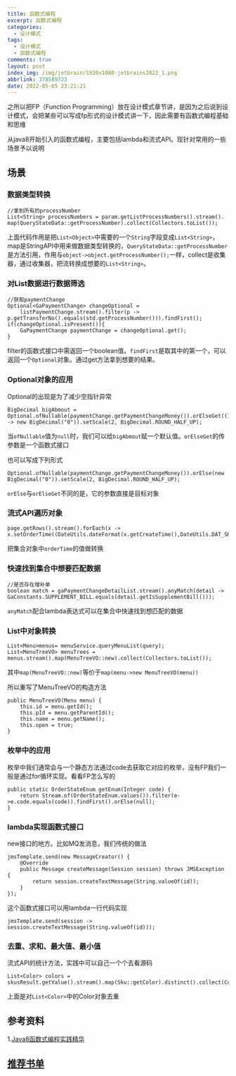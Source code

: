 ```yaml
---
title: 函数式编程
excerpt: 函数式编程
categories:
  - 设计模式
tags:
  - 设计模式
  - 函数式编程
comments: true
layout: post
index_img: /img/jetbrain/1920x1080-jetbrains2022_1.png
abbrlink: 378589723
date: 2022-05-05 23:21:21
---
```


之所以把FP（Function Programming）放在设计模式章节讲，是因为之后说到设计模式，会把某些可以写成fp形式的设计模式讲一下，因此需要有函数式编程基础和思维

从java8开始引入的函数式编程，主要包括lambda和流式API。现针对常用的一些场景予以说明

## 场景

### 数据类型转换

```
//拿到所有的processNumber
List<String> processNumbers = param.getListProcessNumbers().stream().
map(QueryStateData::getProcessNumber).collect(Collectors.toList());
```

上面代码作用是把`List<Object>`中需要的一个`String`字段变成`List<String>`，map是StringAPI中用来做数据类型转换的，`QueryStateData::getProcessNumber`是方法引用，作用与`object->object.getProcessNumber();`一样，collect是收集器，通过收集器，把流转换成想要的`List<String>`。

### 对List数据进行数据筛选

```
//获取paymentChange
Optional<GaPaymentChange> changeOptional = 
    listPaymentChange.stream().filter(p -> p.getTransferNo().equals(std.getProcessNumber())).findFirst();
if(changeOptional.isPresent()){
    GaPaymentChange paymentChange = changeOptional.get();
}
```

filter的函数式接口中需返回一个boolean值。`findFirst`是取其中的第一个，可以返回一个`Optional`对象。通过get方法拿到想要的结果。

### Optional对象的应用

Optional的出现是为了减少空指针异常

```
BigDecimal bigAbmout = Optional.ofNullable(paymentChange.getPaymentChangeMoney()).orElseGet(() -> new BigDecimal("0")).setScale(2, BigDecimal.ROUND_HALF_UP);
```

当`ofNullable`值为`null`时，我们可以给`bigAbmout`赋一个默认值。`orElseGet`的传参数是一个函数式接口

也可以写成下列形式

```
Optional.ofNullable(paymentChange.getPaymentChangeMoney()).orElse(new BigDecimal("0")).setScale(2, BigDecimal.ROUND_HALF_UP);
```

`orElse`与`orElseGet`不同的是，它的参数直接是目标对象

### 流式API遍历对象

```
page.getRows().stream().forEach(x -> x.setOrderTime((DateUtils.dateFormat(x.getCreateTime(),DateUtils.DAT_SHORT_FORMATSS))));
```

把集合对象中`orderTime`的值做转换

### 快速找到集合中想要匹配数据

```
//是否存在增补单
boolean match = gaPaymentChangeDetailList.stream().anyMatch(detail -> GaConstants.SUPPLEMENT_BILL.equals(detail.getIsSupplementBill()));
```

`anyMatch`配合lambda表达式可以在集合中快速找到想匹配的数据

### List中对象转换

```
List<Menu>menus= menuService.queryMenuList(query);
List<MenuTreeVO> menuTrees = menus.stream().map(MenuTreeVO::new).collect(Collectors.toList());
```

其中`map(MenuTreeVO::new)`等价于`map(menu->new MenuTreeVO(menu))`

所以重写了MenuTreeVO的构造方法

```
public MenuTreeVO(Menu menu) {
    this.id = menu.getId();    
    this.pId = menu.getParentId();    
    this.name = menu.getName();    
    this.open = true;
}
```

### 枚举中的应用
枚举中我们通常会与一个静态方法通过code去获取它对应的枚举，没有FP我们一般是通过for循环实现。看看FP怎么写的

```
public static OrderStateEnum getEnum(Integer code) {    
    return Stream.of(OrderStateEnum.values()).filter(e->e.code.equals(code)).findFirst().orElse(null);
}
```

### lambda实现函数式接口
new接口的地方。比如MQ发消息，我们传统的做法

```
jmsTemplate.send(new MessageCreator() {    
    @Override
    public Message createMessage(Session session) throws JMSException {                         
        return session.createTextMessage(String.valueOf(id));
    }
});
```

这个函数式接口可以用lambda一行代码实现

```
jmsTemplate.send(session -> session.createTextMessage(String.valueOf(id)));
```

### 去重、求和、最大值、最小值

流式API的统计方法，实践中可以自己一个个去看源码

```
List<Color> colors = skusResult.getValue().stream().map(Sku::getColor).distinct().collect(Collectors.toList());
```

上面是对`List<Color>`中的Color对象去重

## 参考资料
1.[Java8函数式编程实践精华](https://mp.weixin.qq.com/s?__biz=Mzg5NjMxMTYxNQ==&mid=2247486213&idx=1&sn=58705bc516c38620b01537710561ae3c&source=41#wechat_redirect)

## [推荐书单](/函数式编程)

